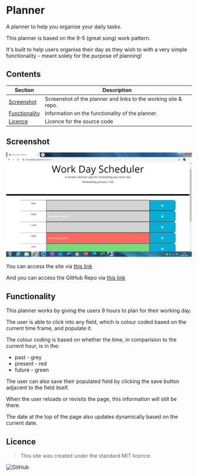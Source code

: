 # Planner
A planner to help you organise your daily tasks.

This planner is based on the 9-5 (great song) work pattern.

It's built to help users organise their day as they wish to with a very simple functionality - meant solely for the purpose of planning!

## Contents
Section | Description
------------ | -------------
[Screenshot](#screenshot) | Screenshot of the planner and links to the working site & repo.
[Functionality](#functionality) | Information on the functionality of the planner.
[Licence](#licence) | Licence for the source code

## Screenshot
![Screenshot of working planner](Assets/screenshot-of-planner.png)

You can access the site via [this link](https://kvtemadden.github.io/planner/)

And you can access the GitHub Repo via [this link](https://github.com/kvtemadden/planner)

## Functionality
This planner works by giving the users 9 hours to plan for their working day.

The user is able to click into any field, which is colour coded based on the current time frame, and populate it.

The colour coding is based on whether the time, in comparision to the current hour, is in the:
- past - grey
- present - red
- future - green

The user can also save their populated field by clicking the save button adjacent to the field itself.

When the user reloads or revisits the page, this information will still be there.

The date at the top of the page also updates dynamically based on the current date.

## Licence
> This site was created under the standard MIT licence.

![GitHub](https://img.shields.io/github/license/kvtemadden/portfolio?color=%23203333&label=LICENCED%20AS&style=for-the-badge)

